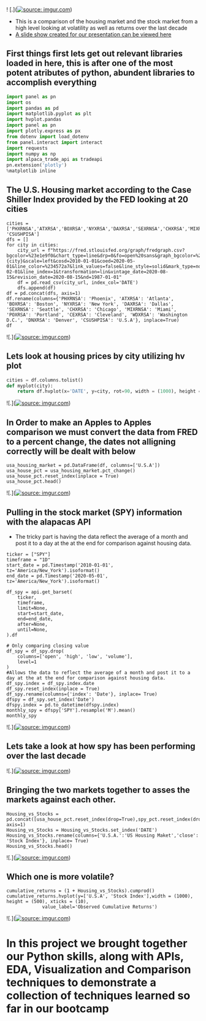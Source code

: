 ! [.](<a href="https://imgur.com/MpkfU6j"><img src="https://i.imgur.com/MpkfU6j.png" title="source: imgur.com" /></a>)

 - This is a comparison of the housing market and the stock market from a high level looking at volatility as well as returns over the last decade 
  - [A slide show created for our presentation can be viewed here](https://docs.google.com/presentation/d/1UjJ6-egfuEn-liKTrW14ksIA784jysgqesAFvVve0zo/edit?usp=sharing)
 
## First things first lets get out relevant libraries loaded in here, this is after one of the most potent atributes of python, abundent libraries to accomplish everything ##

```python
import panel as pn
import os
import pandas as pd
import matplotlib.pyplot as plt
import hvplot.pandas
import panel as pn
import plotly.express as px
from dotenv import load_dotenv
from panel.interact import interact
import requests
import numpy as np
import alpaca_trade_api as tradeapi
pn.extension('plotly')
%matplotlib inline
```

## The U.S. Housing market according to the Case Shiller Index provided by the FED looking at 20 cities ##

```
cities = ['PHXRNSA','ATXRSA','BOXRSA','NYXRSA','DAXRSA','SEXRNSA','CHXRSA','MIXRNSA','POXRSA','CEXRSA','WDXRSA','DNXRSA', 'CSUSHPISA']
dfs = []
for city in cities:
    city_url = f"https://fred.stlouisfed.org/graph/fredgraph.csv?bgcolor=%23e1e9f0&chart_type=line&drp=0&fo=open%20sans&graph_bgcolor=%23ffffff&height=450&mode=fred&recession_bars=on&txtcolor=%23444444&ts=12&tts=12&width=1168&nt=0&thu=0&trc=0&show_legend=yes&show_axis_titles=yes&show_tooltip=yes&id={city}&scale=left&cosd=2010-01-01&coed=2020-05-01&line_color=%234572a7&link_values=false&line_style=solid&mark_type=none&mw=3&lw=2&ost=-99999&oet=99999&mma=0&fml=a&fq=Monthly&fam=avg&fgst=lin&fgsnd=2020-02-01&line_index=1&transformation=lin&vintage_date=2020-08-15&revision_date=2020-08-15&nd=1987-01-01"
    df = pd.read_csv(city_url, index_col='DATE')
    dfs.append(df)
df = pd.concat(dfs, axis=1)
df.rename(columns={'PHXRNSA': 'Phoenix', 'ATXRSA': 'Atlanta', 'BOXRSA': 'Boston', 'NYXRSA': 'New York', 'DAXRSA': 'Dallas', 'SEXRNSA': 'Seattle', 'CHXRSA': 'Chicago', 'MIXRNSA': 'Miami', 'POXRSA': 'Portland', 'CEXRSA': 'Cleveland', 'WDXRSA': 'Washington D.C.', 'DNXRSA': 'Denver', 'CSUSHPISA': 'U.S.A'}, inplace=True)
df
```
![.](<a href="https://imgur.com/RPHsLql"><img src="https://i.imgur.com/RPHsLql.jpg" title="source: imgur.com" /></a>)

## Lets look at housing prices by city utilizing hv plot

```python
cities = df.columns.tolist()
def myplot(city):
    return df.hvplot(x='DATE', y=city, rot=90, width = (1000), height = (500), title = 'Housing price data by city over the last 10 years')
```
![.](<a href="https://imgur.com/SEvrVkW"><img src="https://i.imgur.com/SEvrVkW.jpg" title="source: imgur.com" /></a>)

## In Order to make an Apples to Apples comparison we must convert the data from FRED to a percent change, the dates not alligning correctly will be dealt with below ##

```
usa_housing_market = pd.DataFrame(df, columns=['U.S.A'])
usa_house_pct = usa_housing_market.pct_change()
usa_house_pct.reset_index(inplace = True)
usa_house_pct.head()
```
![.](<a href="https://imgur.com/uFtkZfm"><img src="https://i.imgur.com/uFtkZfm.jpg" title="source: imgur.com" /></a>)

## Pulling in the stock market (SPY) information with the alapacas API ##
- The tricky part is having the data reflect the average of a month and post it to a day at the at the end for comparison against housing data.

```
ticker = ["SPY"]
timeframe = "1D"
start_date = pd.Timestamp('2010-01-01', tz='America/New_York').isoformat()
end_date = pd.Timestamp('2020-05-01', tz='America/New_York').isoformat()

df_spy = api.get_barset(
    ticker,
    timeframe,
    limit=None,
    start=start_date,
    end=end_date,
    after=None,
    until=None,
).df

# Only comparing closing value
df_spy = df_spy.drop(
    columns=['open', 'high', 'low', 'volume'],
    level=1
)
#Allows the data to reflect the average of a month and post it to a day at the at the end for comparison against housing data.
df_spy.index = df_spy.index.date
df_spy.reset_index(inplace = True)
df_spy.rename(columns={'index': 'Date'}, inplace= True)
dfspy = df_spy.set_index('Date')
dfspy.index = pd.to_datetime(dfspy.index)
monthly_spy = dfspy['SPY'].resample('M').mean()
monthly_spy
```
![.](<a href="https://imgur.com/eWxJOyj"><img src="https://i.imgur.com/eWxJOyj.jpg" title="source: imgur.com" /></a>)

## Lets take a look at how spy has been performing over the last decade ##

![.](<a href="https://imgur.com/JP1GcFg"><img src="https://i.imgur.com/JP1GcFg.jpg" title="source: imgur.com" /></a>)

## Bringing the two markets together to asses the markets against each other. ##

```
Housing_vs_Stocks = pd.concat([usa_house_pct.reset_index(drop=True),spy_pct.reset_index(drop=True)], axis=1)
Housing_vs_Stocks = Housing_vs_Stocks.set_index('DATE')
Housing_vs_Stocks.rename(columns={'U.S.A.':'US Housing Maket','close': 'Stock Index'}, inplace= True)
Housing_vs_Stocks.head()
```
![.](<a href="https://imgur.com/Q9MU5ZK"><img src="https://i.imgur.com/Q9MU5ZK.jpg" title="source: imgur.com" /></a>)

## Which one is more volatile? ##

```
cumulative_returns = (1 + Housing_vs_Stocks).cumprod()
cumulative_returns.hvplot(y=['U.S.A', 'Stock Index'],width = (1000), height = (500), xticks = (10),
             value_label='Observed Cumulative Returns')
```
![.](<a href="https://imgur.com/y4JgTV1"><img src="https://i.imgur.com/y4JgTV1.jpg" title="source: imgur.com" /></a>)

# In this project we brought together our Python skills, along with APIs, EDA, Visualization and Comparison techniques to demonstrate a collection of techniques learned so far in our bootcamp #
